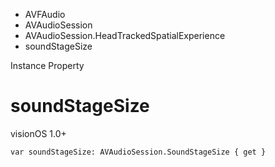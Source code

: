 

- AVFAudio
- AVAudioSession
- AVAudioSession.HeadTrackedSpatialExperience
-  soundStageSize 

Instance Property

# soundStageSize

visionOS 1.0+

``` source
var soundStageSize: AVAudioSession.SoundStageSize { get }
```

